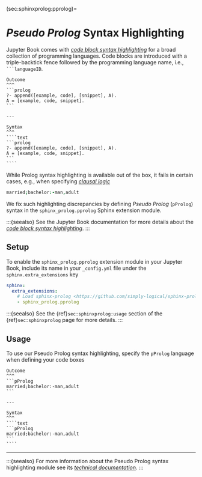 (sec:sphinxprolog:pprolog)=
# *Pseudo Prolog* Syntax Highlighting #

Jupyter Book comes with [*code block syntax highlighting*] for a broad
collection of programming languages.
Code blocks are introduced with a triple-backtick fence followed by
the programming language name, i.e., `` ```languageID ``.

`````{panels}
Outcome
^^^
```prolog
?- append([example, code], [snippet], A).
A = [example, code, snippet].
```

---

Syntax
^^^
````text
```prolog
?- append([example, code], [snippet], A).
A = [example, code, snippet].
```
````
`````

While Prolog syntax highlighting is available out of the box, it fails in
certain cases, e.g., when specifying [*clausal logic*]
```prolog
married;bachelor:-man,adult
```
We fix such highlighting discrepancies by defining *Pseudo Prolog* (`pProlog`)
syntax in the `sphinx_prolog.pprolog` Sphinx extension module.

:::{seealso}
See the Jupyter Book documentation for more details about the
[*code block syntax highlighting*].
:::

## Setup ##

To enable the `sphinx_prolog.pprolog` extension module in your Jupyter Book,
include its name in your `_config.yml` file under the `sphinx.extra_extensions`
key
```yaml
sphinx:
  extra_extensions:
    # Load sphinx-prolog <https://github.com/simply-logical/sphinx-prolog>
    - sphinx_prolog.pprolog
```

:::{seealso}
See the {ref}`sec:sphinxprolog:usage` section of the {ref}`sec:sphinxprolog`
page for more details.
:::

## Usage ##

To use our Pseudo Prolog syntax highlighting, specify the `pProlog` language
when defining your code boxes

`````{panels}
Outcome
^^^
```pProlog
married;bachelor:-man,adult
```

---

Syntax
^^^
````text
```pProlog
married;bachelor:-man,adult
```
````
`````

---

:::{seealso}
For more information about the Pseudo Prolog syntax highlighting module see
its [*technical documentation*].
:::

[*code block syntax highlighting*]: https://jupyterbook.org/reference/cheatsheet.html#code-and-syntax-highlighting
[*technical documentation*]: https://github.com/simply-logical/sphinx-prolog#test_tube-pseudo-prolog-syntax-highlighting
[*clausal logic*]: https://book.simply-logical.space/src/text/1_part_i/2.1.html#propositional-clausal-logic
